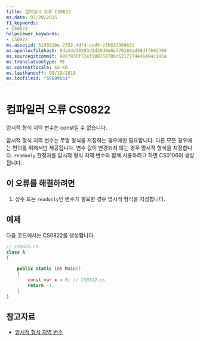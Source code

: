 ```yaml
---
title: 컴파일러 오류 CS0822
ms.date: 07/20/2015
f1_keywords:
- CS0822
helpviewer_keywords:
- CS0822
ms.assetid: 519091be-2332-4df4-acd9-e3b633966b3d
ms.openlocfilehash: 8da34d38283d2d30d0e6b770188ad58dff692394
ms.sourcegitcommit: 986f836f72ef10876878bd6217174e41464c145a
ms.translationtype: MT
ms.contentlocale: ko-KR
ms.lasthandoff: 08/19/2019
ms.locfileid: "69609661"
---
```

# <a name="compiler-error-cs0822"></a>컴파일러 오류 CS0822
암시적 형식 지역 변수는 const일 수 없습니다.  
  
 암시적 형식 지역 변수는 무명 형식을 저장하는 경우에만 필요합니다. 다른 모든 경우에는 편의를 위해서만 제공됩니다. 변수 값이 변경되지 않는 경우 명시적 형식을 지정합니다. `readonly` 한정자를 암시적 형식 지역 변수와 함께 사용하려고 하면 CS0106이 생성됩니다.  
  
## <a name="to-correct-this-error"></a>이 오류를 해결하려면  
  
1. 상수 또는 `readonly`인 변수가 필요한 경우 명시적 형식을 지정합니다.  
  
## <a name="example"></a>예제  
 다음 코드에서는 CS0822를 생성합니다.  
  
```csharp  
// cs0822.cs  
class A  
{  
  
    public static int Main()  
    {  
        const var x = 0; // CS0822.cs  
        return -1;  
    }  
}  
```  
  
## <a name="see-also"></a>참고자료

- [암시적 형식 지역 변수](../programming-guide/classes-and-structs/implicitly-typed-local-variables.md)
